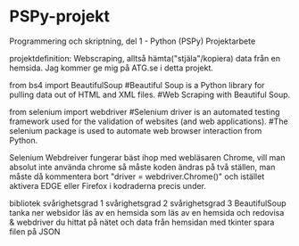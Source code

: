 # PSPy-projekt

Programmering och skriptning, del 1 - Python (PSPy)
Projektarbete

projektdefinition: Webscraping, alltså hämta("stjäla"/kopiera) data från en hemsida. Jag kommer ge mig på ATG.se i detta projekt.

from bs4 import BeautifulSoup	#Beautiful Soup is a Python library for pulling data out of HTML and XML files.
				#Web Scraping with Beautiful Soup.

from selenium import webdriver	#Selenium driver is an automated testing framework used for the validation of websites (and web applications).
                                #The selenium package is used to automate web browser interaction from Python.

Selenium Webdreiver fungerar bäst ihop med webläsaren Chrome, vill man absolut inte använda chrome så måste koden ändras på två ställen,
man måste då kommentera bort "driver = webdriver.Chrome()" och istället aktivera EDGE eller Firefox i kodraderna precis under.



bibliotek 	svårighetsgrad 1 	svårighetsgrad 2 	svårighetsgrad 3
BeautifulSoup	tanka ner websidor	läs av en hemsida som	läs av en hemsida och redovisa 
& webdriver				du hittat på nätet och 	data från hemsidan med tkinter
					spara filen på JSON